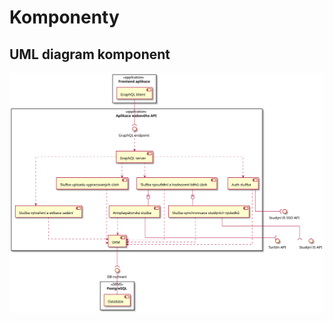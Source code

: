 # Komponenty

## UML diagram komponent

![Components diagram](/assets/diagrams/out/soa/components/components.svg)
